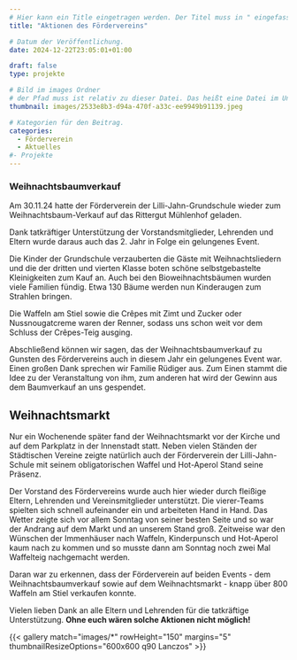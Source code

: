 ```yaml
---
# Hier kann ein Title eingetragen werden. Der Titel muss in " eingefasst sein
title: "Aktionen des Fördervereins"

# Datum der Veröffentlichung.
date: 2024-12-22T23:05:01+01:00

draft: false
type: projekte

# Bild im images Ordner
# der Pfad muss ist relativ zu dieser Datei. Das heißt eine Datei im Unterordner "images" wird über images/dateiname.jpg angegeben.
thumbnail: images/2533e8b3-d94a-470f-a33c-ee9949b91139.jpeg

# Kategorien für den Beitrag.
categories:
  - Förderverein
  - Aktuelles
#- Projekte
---
```


### Weihnachtsbaumverkauf

Am 30.11.24 hatte der Förderverein der Lilli-Jahn-Grundschule wieder zum Weihnachtsbaum-Verkauf auf das Rittergut Mühlenhof geladen.

<!--more-->

Dank tatkräftiger Unterstützung der Vorstandsmitglieder, Lehrenden und Eltern wurde daraus auch das 2. Jahr in Folge ein gelungenes Event.

Die Kinder der Grundschule verzauberten die Gäste mit Weihnachtsliedern und die der dritten und vierten Klasse boten schöne selbstgebastelte Kleinigkeiten zum Kauf an. Auch bei den Bioweihnachtsbäumen wurden viele Familien fündig. Etwa 130 Bäume werden nun Kinderaugen zum Strahlen bringen.

Die Waffeln am Stiel sowie die Crêpes mit Zimt und Zucker oder Nussnougatcreme waren der Renner, sodass uns schon weit vor dem Schluss der Crêpes-Teig ausging.

Abschließend können wir sagen, das der Weihnachtsbaumverkauf zu Gunsten des Fördervereins auch in diesem Jahr ein gelungenes Event war. 
Einen großen Dank sprechen wir Familie Rüdiger aus. Zum Einen stammt die Idee zu der Veranstaltung von ihm, zum anderen hat wird der Gewinn aus dem Baumverkauf an uns gespendet.

## Weihnachtsmarkt

Nur ein Wochenende später fand der Weihnachtsmarkt vor der Kirche und auf dem Parkplatz in der Innenstadt statt.
Neben vielen Ständen der Städtischen Vereine zeigte natürlich auch der Förderverein der Lilli-Jahn-Schule mit seinem obligatorischen Waffel und Hot-Aperol Stand seine Präsenz.

Der Vorstand des Fördervereins wurde auch hier wieder durch fleißige Eltern, Lehrenden und Vereinsmitglieder unterstützt. Die vierer-Teams spielten sich schnell aufeinander ein und arbeiteten Hand in Hand.
Das Wetter zeigte sich vor allem Sonntag von seiner besten Seite und so war der Andrang auf dem Markt und an unserem Stand groß. Zeitweise war den Wünschen der Immenhäuser nach Waffeln, Kinderpunsch und Hot-Aperol kaum nach zu kommen und so musste dann am Sonntag noch zwei Mal Waffelteig nachgemacht werden.

Daran war zu erkennen, dass der Förderverein auf beiden Events - dem Weihnachtsbaumverkauf sowie auf dem Weihnachtsmarkt - knapp über 800 Waffeln am Stiel verkaufen konnte.

Vielen lieben Dank an alle Eltern und Lehrenden für die tatkräftige Unterstützung. **Ohne euch wären solche Aktionen nicht möglich!**


{{< gallery match="images/*" rowHeight="150" margins="5" thumbnailResizeOptions="600x600 q90 Lanczos" >}}